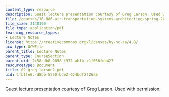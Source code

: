 ```yaml
---
content_type: resource
description: Guest lecture presentation courtesy of Greg Larson. Used with permission.
file: /courses/16-886-air-transportation-systems-architecting-spring-2004/1fbffe6cd8bb5550bde2624bdf7f26a5_02_greg_larson2.pdf
file_size: 2148190
file_type: application/pdf
learning_resource_types:
- Lecture Notes
license: https://creativecommons.org/licenses/by-nc-sa/4.0/
ocw_type: OCWFile
parent_title: Lecture Notes
parent_type: CourseSection
parent_uid: 2c58cdb8-9058-f972-ab1b-c1f056feb427
resourcetype: Document
title: 02_greg_larson2.pdf
uid: 1fbffe6c-d8bb-5550-bde2-624bdf7f26a5
---
```

Guest lecture presentation courtesy of Greg Larson. Used with permission.